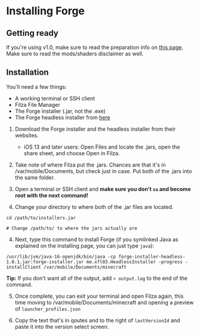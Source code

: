 # Installing Forge

## Getting ready

If you're using v1.0, make sure to read the preparation info on [this page](../switching-mc-versions). Make sure to read the mods/shaders disclaimer as well.

## Installation

You'll need a few things:

* A working terminal or SSH client
* Filza File Manager
* The Forge installer (.jar, not the .exe)
* The Forge headless installer from [here](https://github.com/xfl03/ForgeInstallerHeadless/releases/tag/1.0.1)

1. Download the Forge installer and the headless installer from their websites.
   - iOS 13 and later users: Open Files and locate the .jars, open the share sheet, and choose Open in Filza.
   
2. Take note of where Filza put the .jars. Chances are that it's in /var/mobile/Documents, but check just in case. Put both of the .jars into the same folder.

3. Open a terminal or SSH client and **make sure you don't `su` and become root with the next command!**

4. Change your directory to where both of the .jar files are located.

```
cd /path/to/installers.jar

# Change /path/to/ to where the jars actually are
```

4. Next, type this command to install Forge (if you symlinked Java as explained on the installing page, you can just type `java`):

```
/usr/lib/jvm/java-16-openjdk/bin/java -cp forge-installer-headless-1.0.1.jar:forge-installer.jar me.xfl03.HeadlessInstaller -progress -installClient /var/mobile/Documents/minecraft
```

**Tip:** If you don't want all of the output, add `> output.log` to the end of the command.

5. Once complete, you can exit your terminal and open Filza again, this time moving to /var/mobile/Documents/minecraft and opening a preview of `launcher_profiles.json`

6. Copy the text that's in qoutes and to the right of `lastVersionId` and paste it into the version select screen.
